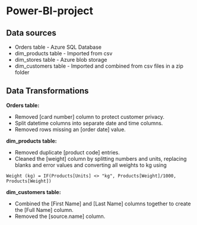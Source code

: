 # Power-BI-project

## Data sources

- Orders table - Azure SQL Database
- dim_products table - Imported from csv
- dim_stores table - Azure blob storage
- dim_customers table - Imported and combined from csv files in a zip folder

## Data Transformations

**Orders table:**

- Removed \[card number\] column to protect customer privacy.
- Split datetime columns into separate date and time columns.
- Removed rows missing an \[order date\] value.


**dim_products table:**

- Removed duplicate \[product code\] entries.
- Cleaned the \[weight\] column by splitting numbers and units, replacing blanks and error values and converting all weights to kg using 
```
Weight (kg) = IF(Products[Units] <> "kg", Products[Weight]/1000, Products[Weight])
```

**dim_customers table:**

- Combined the \[First Name\] and \[Last Name\] columns together to create the \[Full Name\] column.
- Removed the \[source.name\] column.
